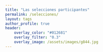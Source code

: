 ```yaml
---
title: "Las selecciones participantes"
permalink: /selecciones/
layout: tags
author_profile: true
header:
    overlay_color: "#012681"
    overlay_filter: "0.3"
    overlay_image: /assets/images/g844.jpg
---
```

